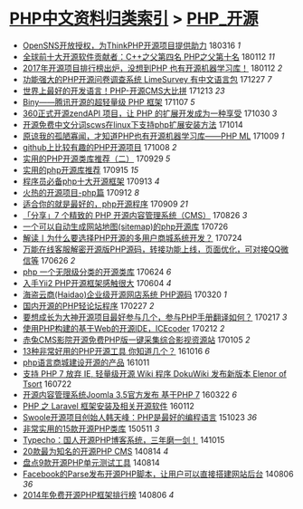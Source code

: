 [PHP中文资料归类索引](../README.md) > [PHP_开源](PHP_开源.md)
====
- [OpenSNS开放授权，为ThinkPHP开源项目提供助力](http://jkwz.applinzi.com/ittc/7081065735084573707.html#OpenSNS%E5%BC%80%E6%94%BE%E6%8E%88%E6%9D%83%EF%BC%8C%E4%B8%BAThinkPHP%E5%BC%80%E6%BA%90%E9%A1%B9%E7%9B%AE%E6%8F%90%E4%BE%9B%E5%8A%A9%E5%8A%9B) 180316 *1* 
- [全球前十大开源软件贡献者：C++之父第四名 PHP之父第十名](http://jkwz.applinzi.com/ittc/7057827730790286343.html#%E5%85%A8%E7%90%83%E5%89%8D%E5%8D%81%E5%A4%A7%E5%BC%80%E6%BA%90%E8%BD%AF%E4%BB%B6%E8%B4%A1%E7%8C%AE%E8%80%85%EF%BC%9AC%2B%2B%E4%B9%8B%E7%88%B6%E7%AC%AC%E5%9B%9B%E5%90%8D+PHP%E4%B9%8B%E7%88%B6%E7%AC%AC%E5%8D%81%E5%90%8D) 180112 *11* 
- [2017年开源项目排行榜出炉，没想到PHP 也有开源机器学习库！](http://jkwz.applinzi.com/ittc/7057780997339218951.html#2017%E5%B9%B4%E5%BC%80%E6%BA%90%E9%A1%B9%E7%9B%AE%E6%8E%92%E8%A1%8C%E6%A6%9C%E5%87%BA%E7%82%89%EF%BC%8C%E6%B2%A1%E6%83%B3%E5%88%B0PHP+%E4%B9%9F%E6%9C%89%E5%BC%80%E6%BA%90%E6%9C%BA%E5%99%A8%E5%AD%A6%E4%B9%A0%E5%BA%93%EF%BC%81) 180112 *2* 
- [功能强大的PHP开源问卷调查系统 LimeSurvey 有中文语言包](http://jkwz.applinzi.com/ittc/7051898928700589072.html#%E5%8A%9F%E8%83%BD%E5%BC%BA%E5%A4%A7%E7%9A%84PHP%E5%BC%80%E6%BA%90%E9%97%AE%E5%8D%B7%E8%B0%83%E6%9F%A5%E7%B3%BB%E7%BB%9F+LimeSurvey+%E6%9C%89%E4%B8%AD%E6%96%87%E8%AF%AD%E8%A8%80%E5%8C%85) 171227 *7* 
- [世界上最好的开发语言！PHP-开源CMS大比拼](http://jkwz.applinzi.com/ittc/7046479422306124816.html#%E4%B8%96%E7%95%8C%E4%B8%8A%E6%9C%80%E5%A5%BD%E7%9A%84%E5%BC%80%E5%8F%91%E8%AF%AD%E8%A8%80%EF%BC%81PHP-%E5%BC%80%E6%BA%90CMS%E5%A4%A7%E6%AF%94%E6%8B%BC) 171213 *23* 
- [Biny——腾讯开源的超轻量级 PHP 框架](http://jkwz.applinzi.com/ittc/7033248166076482577.html#Biny%E2%80%94%E2%80%94%E8%85%BE%E8%AE%AF%E5%BC%80%E6%BA%90%E7%9A%84%E8%B6%85%E8%BD%BB%E9%87%8F%E7%BA%A7+PHP+%E6%A1%86%E6%9E%B6) 171107 *5* 
- [360正式开源zendAPI 项目，让 PHP 的扩展开发成为一种享受](http://jkwz.applinzi.com/ittc/7030291234415969296.html#360%E6%AD%A3%E5%BC%8F%E5%BC%80%E6%BA%90zendAPI+%E9%A1%B9%E7%9B%AE%EF%BC%8C%E8%AE%A9+PHP+%E7%9A%84%E6%89%A9%E5%B1%95%E5%BC%80%E5%8F%91%E6%88%90%E4%B8%BA%E4%B8%80%E7%A7%8D%E4%BA%AB%E5%8F%97) 171030 *3* 
- [开源免费中文分词scws在linux下支持php扩展安装方法](http://jkwz.applinzi.com/ittc/7024235041452983313.html#%E5%BC%80%E6%BA%90%E5%85%8D%E8%B4%B9%E4%B8%AD%E6%96%87%E5%88%86%E8%AF%8Dscws%E5%9C%A8linux%E4%B8%8B%E6%94%AF%E6%8C%81php%E6%89%A9%E5%B1%95%E5%AE%89%E8%A3%85%E6%96%B9%E6%B3%95) 171014  
- [原谅我的孤陋寡闻，才知道PHP也有开源机器学习库——PHP ML](http://jkwz.applinzi.com/ittc/7022408326405686289.html#%E5%8E%9F%E8%B0%85%E6%88%91%E7%9A%84%E5%AD%A4%E9%99%8B%E5%AF%A1%E9%97%BB%EF%BC%8C%E6%89%8D%E7%9F%A5%E9%81%93PHP%E4%B9%9F%E6%9C%89%E5%BC%80%E6%BA%90%E6%9C%BA%E5%99%A8%E5%AD%A6%E4%B9%A0%E5%BA%93%E2%80%94%E2%80%94PHP+ML) 171009 *1* 
- [github上比较有趣的PHP开源项目](http://jkwz.applinzi.com/ittc/7022009967916352529.html#github%E4%B8%8A%E6%AF%94%E8%BE%83%E6%9C%89%E8%B6%A3%E7%9A%84PHP%E5%BC%80%E6%BA%90%E9%A1%B9%E7%9B%AE) 171008 *2* 
- [实用的PHP开源类库推荐（二）](http://jkwz.applinzi.com/ittc/7018756431254389776.html#%E5%AE%9E%E7%94%A8%E7%9A%84PHP%E5%BC%80%E6%BA%90%E7%B1%BB%E5%BA%93%E6%8E%A8%E8%8D%90%EF%BC%88%E4%BA%8C%EF%BC%89) 170929 *5* 
- [实用的php开源库推荐](http://jkwz.applinzi.com/ittc/7013505196343428112.html#%E5%AE%9E%E7%94%A8%E7%9A%84php%E5%BC%80%E6%BA%90%E5%BA%93%E6%8E%A8%E8%8D%90) 170915 *15* 
- [程序员必备php十大开源框架](http://jkwz.applinzi.com/ittc/7012838486615524369.html#%E7%A8%8B%E5%BA%8F%E5%91%98%E5%BF%85%E5%A4%87php%E5%8D%81%E5%A4%A7%E5%BC%80%E6%BA%90%E6%A1%86%E6%9E%B6) 170913 *4* 
- [火热的开源项目-php篇](http://jkwz.applinzi.com/ittc/7012437376788595729.html#%E7%81%AB%E7%83%AD%E7%9A%84%E5%BC%80%E6%BA%90%E9%A1%B9%E7%9B%AE-php%E7%AF%87) 170912 *8* 
- [适合你的就是最好的，php开源程序](http://jkwz.applinzi.com/ittc/7011360319715410960.html#%E9%80%82%E5%90%88%E4%BD%A0%E7%9A%84%E5%B0%B1%E6%98%AF%E6%9C%80%E5%A5%BD%E7%9A%84%EF%BC%8Cphp%E5%BC%80%E6%BA%90%E7%A8%8B%E5%BA%8F) 170909 *21* 
- [「分享」7 个精致的 PHP 开源内容管理系统（CMS）](http://jkwz.applinzi.com/ittc/7006239953414259728.html#%E3%80%8C%E5%88%86%E4%BA%AB%E3%80%8D7+%E4%B8%AA%E7%B2%BE%E8%87%B4%E7%9A%84+PHP+%E5%BC%80%E6%BA%90%E5%86%85%E5%AE%B9%E7%AE%A1%E7%90%86%E7%B3%BB%E7%BB%9F%EF%BC%88CMS%EF%BC%89) 170826 *3* 
- [一个可以自动生成网站地图(sitemap)的php开源库](http://jkwz.applinzi.com/ittc/6994607616263980048.html#%E4%B8%80%E4%B8%AA%E5%8F%AF%E4%BB%A5%E8%87%AA%E5%8A%A8%E7%94%9F%E6%88%90%E7%BD%91%E7%AB%99%E5%9C%B0%E5%9B%BE%28sitemap%29%E7%9A%84php%E5%BC%80%E6%BA%90%E5%BA%93) 170726  
- [解读丨为什么要选择PHP开源的多用户商城系统开发？](http://jkwz.applinzi.com/ittc/6993933260131140624.html#%E8%A7%A3%E8%AF%BB%E4%B8%A8%E4%B8%BA%E4%BB%80%E4%B9%88%E8%A6%81%E9%80%89%E6%8B%A9PHP%E5%BC%80%E6%BA%90%E7%9A%84%E5%A4%9A%E7%94%A8%E6%88%B7%E5%95%86%E5%9F%8E%E7%B3%BB%E7%BB%9F%E5%BC%80%E5%8F%91%EF%BC%9F) 170724  
- [万能在线客服解密开源版PHP源码，转接功能上线，页面优化，可对接QQ微信等](http://jkwz.applinzi.com/ittc/6983543626486252549.html#%E4%B8%87%E8%83%BD%E5%9C%A8%E7%BA%BF%E5%AE%A2%E6%9C%8D%E8%A7%A3%E5%AF%86%E5%BC%80%E6%BA%90%E7%89%88PHP%E6%BA%90%E7%A0%81%EF%BC%8C%E8%BD%AC%E6%8E%A5%E5%8A%9F%E8%83%BD%E4%B8%8A%E7%BA%BF%EF%BC%8C%E9%A1%B5%E9%9D%A2%E4%BC%98%E5%8C%96%EF%BC%8C%E5%8F%AF%E5%AF%B9%E6%8E%A5QQ%E5%BE%AE%E4%BF%A1%E7%AD%89) 170626 *2* 
- [php 一个无限级分类的开源类库](http://jkwz.applinzi.com/ittc/6982362136746394629.html#php+%E4%B8%80%E4%B8%AA%E6%97%A0%E9%99%90%E7%BA%A7%E5%88%86%E7%B1%BB%E7%9A%84%E5%BC%80%E6%BA%90%E7%B1%BB%E5%BA%93) 170624 *6* 
- [入手Yii2 PHP开源框架感触很大](http://jkwz.applinzi.com/ittc/6975095498464560133.html#%E5%85%A5%E6%89%8BYii2+PHP%E5%BC%80%E6%BA%90%E6%A1%86%E6%9E%B6%E6%84%9F%E8%A7%A6%E5%BE%88%E5%A4%A7) 170604 *4* 
- [海盗云商(Haidao)企业级开源网店系统 PHP源码](http://jkwz.applinzi.com/ittc/6947220208967222276.html#%E6%B5%B7%E7%9B%97%E4%BA%91%E5%95%86%28Haidao%29%E4%BC%81%E4%B8%9A%E7%BA%A7%E5%BC%80%E6%BA%90%E7%BD%91%E5%BA%97%E7%B3%BB%E7%BB%9F+PHP%E6%BA%90%E7%A0%81) 170320 *1* 
- [国内开源的PHP轻论坛程序](http://jkwz.applinzi.com/ittc/6938129105735386116.html#%E5%9B%BD%E5%86%85%E5%BC%80%E6%BA%90%E7%9A%84PHP%E8%BD%BB%E8%AE%BA%E5%9D%9B%E7%A8%8B%E5%BA%8F) 170227 *2* 
- [要想成长为大神开源项目最好参与几个，参与PHP手册翻译如何？](http://jkwz.applinzi.com/ittc/6935730612731380740.html#%E8%A6%81%E6%83%B3%E6%88%90%E9%95%BF%E4%B8%BA%E5%A4%A7%E7%A5%9E%E5%BC%80%E6%BA%90%E9%A1%B9%E7%9B%AE%E6%9C%80%E5%A5%BD%E5%8F%82%E4%B8%8E%E5%87%A0%E4%B8%AA%EF%BC%8C%E5%8F%82%E4%B8%8EPHP%E6%89%8B%E5%86%8C%E7%BF%BB%E8%AF%91%E5%A6%82%E4%BD%95%EF%BC%9F) 170217 *3* 
- [使用PHP构建的基于Web的开源IDE，ICEcoder](http://jkwz.applinzi.com/ittc/6933827889643652100.html#%E4%BD%BF%E7%94%A8PHP%E6%9E%84%E5%BB%BA%E7%9A%84%E5%9F%BA%E4%BA%8EWeb%E7%9A%84%E5%BC%80%E6%BA%90IDE%EF%BC%8CICEcoder) 170212 *2* 
- [赤兔CMS影院开源免费PHP版一键采集综合影视资源站](http://jkwz.applinzi.com/ittc/6919610047146755076.html#%E8%B5%A4%E5%85%94CMS%E5%BD%B1%E9%99%A2%E5%BC%80%E6%BA%90%E5%85%8D%E8%B4%B9PHP%E7%89%88%E4%B8%80%E9%94%AE%E9%87%87%E9%9B%86%E7%BB%BC%E5%90%88%E5%BD%B1%E8%A7%86%E8%B5%84%E6%BA%90%E7%AB%99) 170105 *2* 
- [13种非常好用的PHP开源工具 你知道几个？](http://jkwz.applinzi.com/ittc/6888902682277839876.html#13%E7%A7%8D%E9%9D%9E%E5%B8%B8%E5%A5%BD%E7%94%A8%E7%9A%84PHP%E5%BC%80%E6%BA%90%E5%B7%A5%E5%85%B7+%E4%BD%A0%E7%9F%A5%E9%81%93%E5%87%A0%E4%B8%AA%EF%BC%9F) 161016 *6* 
- [php语言商城建设开源的产品](http://jkwz.applinzi.com/ittc/6887763219875103749.html#php%E8%AF%AD%E8%A8%80%E5%95%86%E5%9F%8E%E5%BB%BA%E8%AE%BE%E5%BC%80%E6%BA%90%E7%9A%84%E4%BA%A7%E5%93%81) 161011  
- [支持 PHP 7 放弃 IE, 轻量级开源 Wiki 程序 DokuWiki 发布新版本 Elenor of Tsort](http://jkwz.applinzi.com/ittc/6857472260662887429.html#%E6%94%AF%E6%8C%81+PHP+7+%E6%94%BE%E5%BC%83+IE%2C+%E8%BD%BB%E9%87%8F%E7%BA%A7%E5%BC%80%E6%BA%90+Wiki+%E7%A8%8B%E5%BA%8F+DokuWiki+%E5%8F%91%E5%B8%83%E6%96%B0%E7%89%88%E6%9C%AC+Elenor+of+Tsort) 160722  
- [开源内容管理系统Joomla 3.5官方发布 基于PHP 7](http://jkwz.applinzi.com/ittc/6812350665716139013.html#%E5%BC%80%E6%BA%90%E5%86%85%E5%AE%B9%E7%AE%A1%E7%90%86%E7%B3%BB%E7%BB%9FJoomla+3.5%E5%AE%98%E6%96%B9%E5%8F%91%E5%B8%83+%E5%9F%BA%E4%BA%8EPHP+7) 160322 *6* 
- [PHP 之 Laravel 框架安装及相关开源软件](http://jkwz.applinzi.com/ittc/6786368872466875396.html#PHP+%E4%B9%8B+Laravel+%E6%A1%86%E6%9E%B6%E5%AE%89%E8%A3%85%E5%8F%8A%E7%9B%B8%E5%85%B3%E5%BC%80%E6%BA%90%E8%BD%AF%E4%BB%B6) 160112  
- [Swoole开源项目创始人韩天峰：PHP是最好的编程语言](http://jkwz.applinzi.com/ittc/6756303347441255428.html#Swoole%E5%BC%80%E6%BA%90%E9%A1%B9%E7%9B%AE%E5%88%9B%E5%A7%8B%E4%BA%BA%E9%9F%A9%E5%A4%A9%E5%B3%B0%EF%BC%9APHP%E6%98%AF%E6%9C%80%E5%A5%BD%E7%9A%84%E7%BC%96%E7%A8%8B%E8%AF%AD%E8%A8%80) 151023 *36* 
- [非常实用的15款开源PHP类库](http://jkwz.applinzi.com/ittc/547650611412409074.html#%E9%9D%9E%E5%B8%B8%E5%AE%9E%E7%94%A8%E7%9A%8415%E6%AC%BE%E5%BC%80%E6%BA%90PHP%E7%B1%BB%E5%BA%93) 150511 *3* 
- [Typecho：国人开源PHP博客系统，三年磨一剑！](http://jkwz.applinzi.com/ittc/547650611374293213.html#Typecho%EF%BC%9A%E5%9B%BD%E4%BA%BA%E5%BC%80%E6%BA%90PHP%E5%8D%9A%E5%AE%A2%E7%B3%BB%E7%BB%9F%EF%BC%8C%E4%B8%89%E5%B9%B4%E7%A3%A8%E4%B8%80%E5%89%91%EF%BC%81) 141015  
- [20款最为知名的开源PHP CMS](http://jkwz.applinzi.com/ittc/547650611370806028.html#20%E6%AC%BE%E6%9C%80%E4%B8%BA%E7%9F%A5%E5%90%8D%E7%9A%84%E5%BC%80%E6%BA%90PHP+CMS) 140814 *4* 
- [盘点9款开源PHP单元测试工具](http://jkwz.applinzi.com/ittc/547650611371290513.html#%E7%9B%98%E7%82%B99%E6%AC%BE%E5%BC%80%E6%BA%90PHP%E5%8D%95%E5%85%83%E6%B5%8B%E8%AF%95%E5%B7%A5%E5%85%B7) 140814  
- [Facebook的Parse发布开源PHP脚本，让用户可以直接搭建网站后台](http://jkwz.applinzi.com/ittc/547650611372262310.html#Facebook%E7%9A%84Parse%E5%8F%91%E5%B8%83%E5%BC%80%E6%BA%90PHP%E8%84%9A%E6%9C%AC%EF%BC%8C%E8%AE%A9%E7%94%A8%E6%88%B7%E5%8F%AF%E4%BB%A5%E7%9B%B4%E6%8E%A5%E6%90%AD%E5%BB%BA%E7%BD%91%E7%AB%99%E5%90%8E%E5%8F%B0) 140806 *36* 
- [2014年免费开源PHP框架排行榜](http://jkwz.applinzi.com/ittc/547650611372047012.html#2014%E5%B9%B4%E5%85%8D%E8%B4%B9%E5%BC%80%E6%BA%90PHP%E6%A1%86%E6%9E%B6%E6%8E%92%E8%A1%8C%E6%A6%9C) 140806 *4* 
